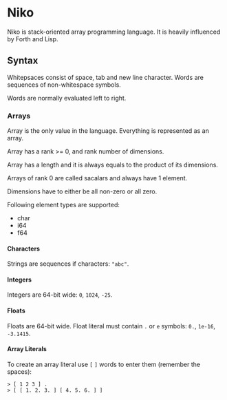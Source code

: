 # Niko

Niko is stack-oriented array programming language. It is heavily influenced by Forth and Lisp.

## Syntax

Whitepsaces consist of space, tab and new line character. Words are sequences of non-whitespace symbols.

Words are normally evaluated left to right.

### Arrays

Array is the only value in the language. Everything is represented as an array.

Array has a rank >= 0, and rank number of dimensions. 

Array has a length and it is always equals to the product of its dimensions. 

Arrays of rank 0 are called sacalars and always have 1 element. 

Dimensions have to either be all non-zero or all zero. 

Following element types are supported:
- char
- i64
- f64


#### Characters

Strings are sequences if characters: `"abc"`.

#### Integers

Integers are 64-bit wide: `0`, `1024`, `-25`.

#### Floats

Floats are 64-bit wide. Float literal must contain `.` or `e` symbols:
`0.`, `1e-16`, `-3.1415`.

#### Array Literals

To create an array literal use `[` `]` words to enter them (remember the spaces):

```
> [ 1 2 3 ] .
> [ [ 1. 2. 3. ] [ 4. 5. 6. ] ]
```

